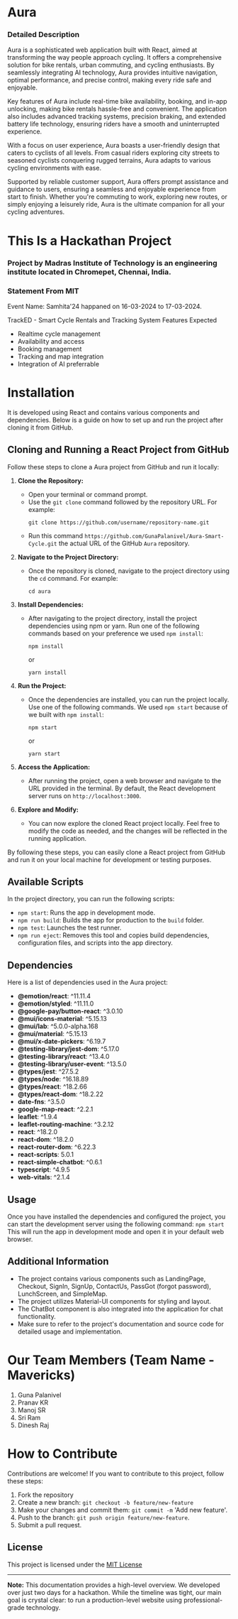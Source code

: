 # Aura

### Detailed Description

Aura is a sophisticated web application built with React, aimed at transforming the way people approach cycling. It offers a comprehensive solution for bike rentals, urban commuting, and cycling enthusiasts. By seamlessly integrating AI technology, Aura provides intuitive navigation, optimal performance, and precise control, making every ride safe and enjoyable.

Key features of Aura include real-time bike availability, booking, and in-app unlocking, making bike rentals hassle-free and convenient. The application also includes advanced tracking systems, precision braking, and extended battery life technology, ensuring riders have a smooth and uninterrupted experience.

With a focus on user experience, Aura boasts a user-friendly design that caters to cyclists of all levels. From casual riders exploring city streets to seasoned cyclists conquering rugged terrains, Aura adapts to various cycling environments with ease.

Supported by reliable customer support, Aura offers prompt assistance and guidance to users, ensuring a seamless and enjoyable experience from start to finish. Whether you're commuting to work, exploring new routes, or simply enjoying a leisurely ride, Aura is the ultimate companion for all your cycling adventures.

# This Is a Hackathan Project

### Project by Madras Institute of Technology is an engineering institute located in Chromepet, Chennai, India.

### Statement From MIT

Event Name: Samhita'24 happaned on 16-03-2024 to 17-03-2024.

TrackED - Smart Cycle Rentals and Tracking System
Features Expected
- Realtime cycle management
- Availability and access
- Booking management
- Tracking and map integration
- Integration of AI preferrable

# Installation

It is developed using React and contains various components and dependencies. Below is a guide on how to set up and run the project after cloning it from GitHub.

## Cloning and Running a React Project from GitHub

Follow these steps to clone a Aura project from GitHub and run it locally:

1. **Clone the Repository:**
   - Open your terminal or command prompt.
   - Use the `git clone` command followed by the repository URL. For example:
     ```
     git clone https://github.com/username/repository-name.git
     ```
   - Run this command `https://github.com/GunaPalanivel/Aura-Smart-Cycle.git` the actual URL of the GitHub `Aura` repository.

2. **Navigate to the Project Directory:**
   - Once the repository is cloned, navigate to the project directory using the `cd` command. For example:
     ```
     cd aura
     ```

3. **Install Dependencies:**
   - After navigating to the project directory, install the project dependencies using npm or yarn. Run one of the following commands based on your preference we used `npm install`:
     ```
     npm install
     ```
     or
     ```
     yarn install
     ```

4. **Run the Project:**
   - Once the dependencies are installed, you can run the project locally. Use one of the following commands. We used `npm start` because of we built with `npm install`:
     ```
     npm start
     ```
     or
     ```
     yarn start
     ```

5. **Access the Application:**
   - After running the project, open a web browser and navigate to the URL provided in the terminal. By default, the React development server runs on `http://localhost:3000`.

6. **Explore and Modify:**
   - You can now explore the cloned React project locally. Feel free to modify the code as needed, and the changes will be reflected in the running application.

By following these steps, you can easily clone a React project from GitHub and run it on your local machine for development or testing purposes.

## Available Scripts

In the project directory, you can run the following scripts:

- `npm start`: Runs the app in development mode.
- `npm run build`: Builds the app for production to the `build` folder.
- `npm test`: Launches the test runner.
- `npm run eject`: Removes this tool and copies build dependencies, configuration files, and scripts into the app directory.

## Dependencies

Here is a list of dependencies used in the Aura project:

- **@emotion/react**: ^11.11.4
- **@emotion/styled**: ^11.11.0
- **@google-pay/button-react**: ^3.0.10
- **@mui/icons-material**: ^5.15.13
- **@mui/lab**: ^5.0.0-alpha.168
- **@mui/material**: ^5.15.13
- **@mui/x-date-pickers**: ^6.19.7
- **@testing-library/jest-dom**: ^5.17.0
- **@testing-library/react**: ^13.4.0
- **@testing-library/user-event**: ^13.5.0
- **@types/jest**: ^27.5.2
- **@types/node**: ^16.18.89
- **@types/react**: ^18.2.66
- **@types/react-dom**: ^18.2.22
- **date-fns**: ^3.5.0
- **google-map-react**: ^2.2.1
- **leaflet**: ^1.9.4
- **leaflet-routing-machine**: ^3.2.12
- **react**: ^18.2.0
- **react-dom**: ^18.2.0
- **react-router-dom**: ^6.22.3
- **react-scripts**: 5.0.1
- **react-simple-chatbot**: ^0.6.1
- **typescript**: ^4.9.5
- **web-vitals**: ^2.1.4

## Usage

Once you have installed the dependencies and configured the project, you can start the development server using the following command: `npm start`
This will run the app in development mode and open it in your default web browser.

## Additional Information

- The project contains various components such as LandingPage, Checkout, SignIn, SignUp, ContactUs, PassGot (forgot password), LunchScreen, and SimpleMap.
- The project utilizes Material-UI components for styling and layout.
- The ChatBot component is also integrated into the application for chat functionality.
- Make sure to refer to the project's documentation and source code for detailed usage and implementation.

# Our Team Members (Team Name - Mavericks)

1. Guna Palanivel
2. Pranav KR
3. Manoj SR
4. Sri Ram
5. Dinesh Raj

# How to Contribute

Contributions are welcome! If you want to contribute to this project, follow these steps:

1. Fork the repository
2. Create a new branch: `git checkout -b feature/new-feature`
3. Make your changes and commit them: `git commit -m` 'Add new feature'.
4. Push to the branch: `git push origin feature/new-feature`.
5. Submit a pull request.

## License

This project is licensed under the [MIT License](LICENSE)

---

**Note:** This documentation provides a high-level overview. We developed over just two days for a hackathon. While the timeline was tight, our main goal is crystal clear: to run a production-level website using professional-grade technology.
